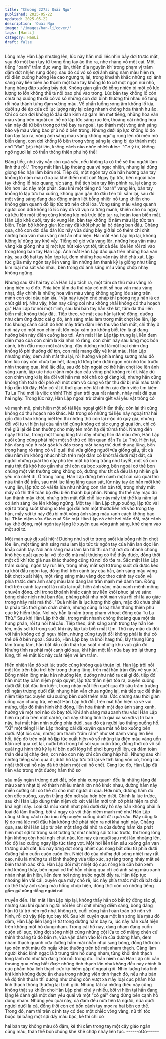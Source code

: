 ```yaml
---
title: "Chương 2273: Quái Ngư"
published: 2025-05-22
updated: 2025-05-22
description: 'Quái Ngư'
image: '/images/han-li/cover/'
tags: [HanLi]
category: HanLi
draft: false
---
```


Lông mày Hàn Lập nhướng lên, lúc này hắn mới liếc nhìn bầy dơi
trước mặt, sau đó một bàn tay từ trong ống tay áo thò ra, nhẹ
nhàng vỗ một cái.
Một tiếng "oanh" trầm đục vang lên, thiên địa nguyên khí trong
phạm vị trăm dặm đột nhiên rung động, sau đó có vô số sợi ánh
sáng năm màu hiện ra, rồi điên cuồng hướng lên cao ngưng tụ
lại, trong khoảnh khắc những sợi ánh sáng này liền biến ảo thành
một bàn tay khổng lồ to cỡ một ngọn núi nhỏ, hung hăng đập
xuống bầy dơi.
Không gian gần đó bỗng nhiên bị một cỗ lực lượng to lớn không
thể tả nổi bao phủ vào trong.
Lúc bàn tay khổng lồ còn chưa hạ xuống thì đã có vô số những
con dơi bình thường thi nhau nổ tung rồi hóa thánh từng đám
sương máu.
Về phần luồng sóng âm khổng lồ kia, dưới sự đè ép cửa cỗ lực
lượng này lại càng nhanh chóng hóa thành hư ảo.
Chỉ có con dơi khổng lồ đầu đàn kinh sợ gầm lên một tiếng,
những hoa văn màu vàng bên ngoài cơ thể nó lập tức sáng rực
lên, thoáng cái những hoa văn này đã từ bên trong cơ thể bay ra
ngoài, tạo thành một vòng ánh sáng bảo vệ màu vàng bao phủ nó
ở bên trong.
Nhưng dưới áp lực khổng lồ do bàn tay tạo ra, vòng ánh sáng
màu vàng không ngừng rung lên rồi méo mó biến dạng, con dơi
khổng lồ bên trong vòng sáng lại càng bị ép thành một chữ "đại"
(大) thật lớn, không cách nào nhúc nhích được.
"Có ý tứ, không ngờ ngươi lại có thần thông thiên phú hộ thể!

Đáng tiếc, như vậy vẫn còn quá yếu, nếu không ta có thể sẽ thu
ngươi làm linh thú rồi." Trong mắt Hàn Lập thoáng qua vẻ ngạc
nhiên, nhưng lại dùng giọng tiếc hận lẩm bẩm nói.
Tiếp đó, một ngón tay của hắn hướng bàn tay khổng lồ năm màu
ở xa xa khẽ điểm một cái!
Ngay lập tức, bên ngoài bàn tay khổng lồ hào quang rực sáng,
thể tích bàn tay liền phình ra, lại càng to lớn hơn lúc nãy một
phần.
Sau khi một tiếng nổ "oanh" vang lên, bàn tay khổng lồ lập tức hạ
xuống, không gian gần đó đầu tiên tối sầm lại, sau đó một vầng
sáng đang dao động mãnh liệt bỗng nhiên nổ tung khiến cho
không gian quanh đó lập tức trở nên chói lóa.
Vòng sáng màu vàng quanh người con dơi khổng lồ lúc này đã vỡ
vụn ra từng mảnh, khiến cho nó ngay cả kêu lên một tiếng cũng
không kịp mà trực tiếp tan ra, hoàn toàn biến mất.
Hàn Lập khẽ cười, tay áo vung lên, bàn tay khổng lồ năm màu lập
tức tan biến.
Toàn bộ không gian lúc này đã khôi phục lại bộ dáng ban đầu.
Chẳng qua, chỗ con dơi đầu đàn lúc nãy vừa đứng bây giờ lại có
thêm chi chít những hoa văn màu vàng như ẩn như hiện.
Hai mắt Hàn Lập híp lại, không lưỡng lự dùng tay khẽ vẫy.
Tiếng xé gió vừa vang lên, những hoa văn màu vàng kia giống
như bị một lực hút kéo vọt tới, tất cả đều lóe lên rồi rơi vào trong
lòng bàn tay Hàn Lập.
Ánh mắt Hàn Lập đảo qua trên những hoa văn này, sau đó hai tay
hắn hợp lại, đem những hoa văn này khẽ chà xát.
Lập tức giữa mấy ngón tay liền vang lên những âm thanh kỳ lạ
giống như tiếng kim loại ma sát vào nhau, bên trong đó ánh sáng
màu vàng chớp nháy không ngừng.

Nhưng sau khi hai tay của Hàn Lập tách ra, một tấm da thú màu
vàng rõ ràng hiện ra ở đó.
Phía trên tấm da thú này có một số hoa văn màu vàng nhạt, đây
chính là những hoa văn màu vàng không ngừng lóe sáng trên
mình con dơi đầu đàn kia.
"Vật này luyện chế pháp khí phòng ngự hẳn là có chút giá trị. Như
vậy, hôm nay cũng coi như không phải không có thu hoạch gì."
Hàn Lập tự nói một mình, sau khi bàn tay hắn khẽ lật, tấm da thú
liền biến mất không thấy đâu.
Tiếp theo, vẻ mặt của hắn lại khẽ động, dường như cảm ứng
được cái gì đó, ánh sáng màu lam trong mắt chợt lóe lên, lập tức
khung cảnh cách đó hơn mấy trăm dặm liền thu vào tầm mắt, chỉ
thấy ở nơi này có một con chim rất lớn màu xám tro không biết
tên là gì đang hướng bên này điên cuồng lao tới.
Ánh mắt Hàn Lập tập trung lại, liền đem diện mạo của con chim lạ
kia nhìn rõ ràng, con chim này sau lưng mọc bốn cánh, trên đầu
mọc một cái sừng, đây dường như là một loại chim ưng khổng lồ
phi thường dữ tợn, con mắt mang đầy vẻ khát máu.
Hàn Lập nhướng mày, đem ánh mắt thu lại, rồi hướng về phía
mảng sương máu đỏ lòm lúc này còn chưa tan hết, đang lơ lửng
bên dưới ngọn núi nhỏ lúc trước nhìn thoáng qua, khẽ lắc đầu,
sau đó bên ngoài cơ thể hắn chợt lóe lên ánh sáng xanh, lập tức
hóa thành một đạo cầu vồng phá không rời đi.
Mặc dù con chim ưng kì lạ kia đối với hắn mà nói chả có gì đáng
kể, nhưng hắn cũng không tính toán đối phó với một đám vô cùng
vô tận thú dữ bị mùi máu tanh hấp dẫn tới đây.
Hắn có rất ít thời gian nên tất nhiên xác định việc tìm kiếm Tu La
Thù mới là việc chính!
Thời gian trôi qua rất nhanh, nháy mắt đã qua hai ngày.
Trong lúc này, Hàn Lập ngoại trừ chém giết vài yêu vật trông có

vẻ mạnh mẽ, phát hiện một số tài liệu ngoại giới hiếm thấy, còn lại
thì cũng không có thu hoạch nào khác.
Mà trong số những tài liệu này ngoại trừ hai gốc độc thảo không
biết tên thì những thứ còn lại mặc dù quý giá, nhưng đối với tu vi
hiện tại của hắn thì cũng không có tác dụng gì quá lớn, chỉ có thể
giữ lại để ban thưởng cho mấy tên môn hạ đệ tử mà thôi.
Nhưng đến ngày thứ ba, trong một thung lũng trải đầy những hòn
đá màu đen, Hàn Lập cuối cùng cũng phát hiện một số thứ có liên
quan đến Tu La Thù.
Hiện tại, hắn đang núp ở một góc kín đáo trong một hang thú
dưới thung lũng, bên trong hang rõ ràng có vài quái thú vừa giống
người vừa giống gấu, tất cả đều nằm im không nhúc nhích trên
một đám cỏ khô trải dưới mặt đất, cả người những quái thú này
phủ lên một bộ lông trắng như tuyết, một số con máu thịt đã khô
héo gần như chỉ còn da bọc xương, bên ngoài cơ thể bọn chúng
một vết thường cũng không có, dường như tất cả đều là tự nhiên
già yếu mà chết đi.
Ở trong hang, Hàn Lập đứng bên cạnh một cái xác quái thú nửa
thân để trần, sau một lúc lẳng lặng quan sát, lúc này tay áo hắn
mới khẽ vung lên, lập tức có vài tia lửa như những con rắn bắn
tới, trong nháy mắt mấy cỗ thi thể toàn bộ đều biến thành bụi
phấn.
Những thi thể này mặc dù tan thành mây khói, nhưng trên mặt đất
chỗ lúc nãy mấy thi thể kia nằm lại có ánh sáng lóe lên không
ngừng.
Một tay Hàn Lập chụp xuống, lập tức vài sợi tơ trong suốt không
rõ tên gọi dài hơn một thước liền rơi vào trong tay hắn, mấy sợi tơ
này đều bị một vòng ánh sáng màu xanh cách không bao lại.
Thần niệm vừa đảo qua!
Sắc mặt Hàn Lập có chút hơi biến đổi, một cánh tay khẽ động,
một ngón tay lặng lẽ xuyên qua vòng ánh sáng, khẽ chạm vào
một sơi tơ.

Một màn quỷ dị xuất hiện!
Dường như sợi tơ trong suốt kia bỗng nhiên chợt lóe lên, một
tầng ánh sáng màu lam lập tức từ ngón tay của hắn lan dọc lên
khắp cánh tay.
Nơi ánh sáng màu lam lan tới thì da thịt nơi đó nhanh chóng khô
héo quắt queo lại với tốc độ mà mắt thường có thể thấy được,
đồng thời một cỗ khí tức già nua khác thường cũng từ nơi đó tỏa
ra.
Sắc mặt Hàn Lập trầm xuống, ngón tay run lên, trong nháy mắt
sợi tơ trong suốt đã được kéo ra khỏi đầu ngón tay, đồng thời trên
cánh tay của hắn, ánh sáng màu vàng bất chợt xuất hiện, một
vầng sáng màu vàng dọc theo cánh tay cuốn về phía trước đem
ánh sáng màu lam đang lan tràn mạnh mẽ đánh tan.
Đồng thời trên cánh tay một lần nữa lại xuất hiện ánh sáng màu
xanh mênh mông chuyển động, chỉ trong khoảnh khắc cánh tay
liền khôi phục lại vẻ sáng bóng chắc nịch như ban đầu, phảng
phất như một màn vừa rồi chỉ là ảo giác trong nháy mắt mà thôi.
"Quả nhiên là lực lượng thời gian, mặc dù chưa phải là pháp tắc
thời gian chân chính, nhưng cũng là loại thần thông thiên phú cực
kỳ hiếm thấy. Nơi này hẳn là nằm trong phạm vi hoạt động của Tu
La Thù." Sau khi Hàn Lập thở dài, trong mắt nhanh chóng thoáng
qua một tia hưng phấn, rồi tự nói hai câu.
Tiếp theo, ánh sáng xanh trong tay hắn lóe lên, mấy sợi tơ trong
suốt khi nãy lập tức biến mất tăm.
Thứ này mặc dù đối với hắn không có gì nguy hiểm, nhưng cũng
tuyệt đối không phải là thứ có thể để ở bên ngoài.
Sau đó, Hàn Lập bay ra khỏi hang thú, lấy thung lũng làm trung
tâm, hắn bắt đầu cẩn thận lục soát ở những khu vực gần đó.
Nhưng tính ra phải một canh giờ sau, khi hắn một lần nữa bay trở
lại thung lũng, thì vẻ mặt lúc này xuất hiện vẻ âm trầm.

Hiển nhiên lần dò xét lúc trước cũng không quá thuận lợi.
Hàn lập trôi nổi một lúc trên bầu trời bên trong thung lũng, trên
mặt hắn tràn đầy vẻ suy tư.
Bỗng nhiên lông màu hắn nhướng lên, dường như nhớ ra cái gì
đó, tiếp đó hắn một tay bấm niệm pháp quyết, lập tức thần niệm
tỏa ra, xuyên xuống dưới đất bắt đầu tìm kiếm, trong nháy mắt
liền quét qua độ sâu trăm trượng rồi ngàn trượng dưới đất, nhưng
hắn vẫn chưa ngừng lại, mà tiếp tục để thần niệm tiếp tục xuyên
sâu xuống bên dưới thêm nữa.
Ước chừng sau thời gian uống cạn chung trà, vẻ mặt Hàn Lập hơi
đổi, trên mặt hắn hiện ra vẻ vui mừng, tiếp đó thân hình khẽ động,
liền hóa thành một đạo ánh sáng xanh, hướng về một nơi nào đó
bay tới.
Khi ánh sáng màu xanh thu vào!
Hàn Lập hiện ra phía trên một cái hồ, nơi này không tính là quá
xa so với vị trí ban nãy, hai mắt hắn nhìn xuống phía dưới, sau đó
cả người lao thẳng xuống hồ.
"Xì" một tiếng!
Hàn Lập thoáng cái đã xuyên qua mặt hồ lao xuống bên dưới.
Một lúc sau, những âm thanh "rầm rầm" như sét đánh vang lên
liên hồi, tiếp đó trên mặt hồ lập tức xuất hiện vô số những tia điện
màu vàng uốn lượn xẹt qua xẹt lại, nước bên trong hồ sôi sục
cuộn trào, đồng thời có vô số quái ngư hình thù kỳ lạ từ bên dưới
lòng hồ phơi bụng nổi lên, cả đám toàn thân đều bị cháy đen, con
nào con nấy chỉ còn đang hấp hối.
Nhưng sau khi những tiếng sấm qua đi, dưới hồ lập tức trở lại vẻ
tĩnh lặng vốn có, trong lúc nhất thời cái hồ này đã trở thành một
cái hồ chết.
Cùng lúc đó, Hàn Lập đã tiến vào trong một đường hầm thô sơ

sâu mấy ngàn trượng dưới đất, bốn phía xung quanh đều là
những tảng đá màu xanh nhạt bị vỡ thành nhiều mảnh lớn nhỏ
khác nhau, đường hầm này miễn cưỡng chỉ có thể đủ cho một
người đi qua.
Hơn nữa, đường hầm đó còn dốc xuống, xuyên thẳng đến nơi
sâu hơn bên dưới.
Chính là lúc trước, sau khi Hàn Lập dùng thần niệm dò xét vài lần
mới tình cờ phát hiện ra chỗ khả nghi này.
Loại đá màu xanh nhạt phủ dưới đáy hồ này hẳn không phải là
loại đá tầm thường, bởi vì ngay cả với thần niệm mạnh mẽ như
Hàn Lập cũng không cách nào trực tiếp xuyên xuống dưới đất
quá sâu.
Đây cũng là lý do mà lúc mới đầu hắn không thể phát hiện ra nơi
khả nghi này.
Chẳng qua, sau khi Hàn Lập từ trên một tảng đá nhô ra của
đường hầm kia phát hiện một sợi tơ trong suốt tương tự như
những sợi tơ lúc trước, thì trong lòng hắn không còn hoài nghi
chút nào, lúc này cả người sau một lần nhoáng lên, tốc độ lao
xuống ngay lập tức tăng vọt.
Một hơi liền tiến sâu xuống gần vạn trượng dưới đất, lúc này từng
đợt sóng nhiệt cực nóng bắt đầu từ phía dưới đường hầm cuồn
cuộn cuốn lên.
Nhiệt độ của những đợt sóng nhiệt này rất cao, nếu là những tu sĩ
bình thường vừa tiếp xúc, sợ rằng trong nháy mắt sẽ biến thành
xác khô.
Hàn Lập đối mặt nhiệt độ cực nóng kia căn bản xem như không
thấy, bên ngoài cơ thể hắn chẳng qua chỉ có ánh sáng màu xanh
nhàn nhạt ẩn hiện, liền đem hơi nóng trước người đẩy ra.
Hắn tiếp tục nhoáng lên vài cái, xuyên qua mấy chỗ rẽ, lúc này
phía trước mặt đã bắt đầu có thể thấy ánh sáng màu hồng chớp
hiện, đồng thời còn có những tiếng gầm gừ cùng tiếng người nói

truyền đến.
Hai mắt Hàn Lập híp lại, không thấy hắn có bất kỳ động tác gì,
nhưng sau khi quanh người nổi lên chi chít những điểm sáng,
bóng dáng hắn từ từ trở nên mờ nhạt không rõ, cuối cùng hắn
hoàn toàn trở nên vô hình, rồi cứ vậy tiếp tục bay tới.
Sau khi xuyên qua một làn sóng lửa màu đỏ đậm, Hàn Lập liền
lặng lẽ từ trong đường hầm bay ra, lúc này hắn xuất hiện trên
không một hồ dung nham.
Trong cái hồ này, dung nham đang cuồn cuộn sôi sục, từng đợt
sóng nhiệt cùng những cột lửa to cỡ miệng chén cứ thỉnh thoảng
từ đó bắn ra, vừa vặn đánh vào lối ra của đường hầm, đem nham
thạch quanh cửa đường hầm mài nhẵn nhụi sáng bóng, đồng thời
còn tạo nên một màu đỏ ngầu khác thường trên bề mặt nham
thạch.
Càng làm người khác kinh ngạc là ở trung tâm hồ dung nham,
từng khối tinh thạch long lanh đỏ như lửa đang trôi nổi trong đó.
Thần niệm của Hàn Lập chỉ cần thoáng qua cũng biết được
những tinh thạch lớn nhỏ không đều này chính là cực phẩm hỏa
linh thạch cực kỳ hiếm gặp ở ngoại giới.
Nhìn lượng hỏa linh khí kinh khủng được ẩn chưa trong những
viên tinh thạch đó, nếu như bàn về độ tinh thuần thì dường như
chúng còn vượt xa mấy loại cực phẩm hỏa linh thạch thông
thường tại Linh giới.
Nhưng tất cả những điều này cũng không thật sự khiến cho Hàn
Lập phải chú ý nhiều, bởi vì hiện tại hắn đang lặng lẽ đánh giá
một đám yêu quái và một "cô gái" đang đứng bên cạnh hồ dung
nham.
Những yêu quái này, cả đám đều nửa trên là người, nửa dưới
người dưới là cá, đồng thời còn có bốn cánh tay mọc ra hai bên
cơ thể. Trong đó, nam thì trên cánh tay có đeo một chiếc vòng
vàng, nữ thì tóc buộc lại bằng một sợi dây màu bạc, kẻ thì chỉ có

hai bàn tay không màu đỏ đậm, kẻ thì cầm trong tay một cây giáo
ngắn cùng màu, thân thể bọn chúng khe khẽ chớp nháy liên tục.
------oOo------
